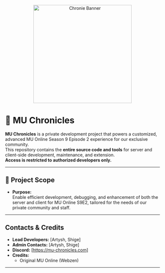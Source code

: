 <p align="center">
  <img src="https://imgur.com/8gGBcYY.png" alt="Chronie Banner" width="320">
</p>

# 🚀 MU Chronicles

**MU Chronicles** is a private development project that powers a customized, advanced MU Online Season 9 Episode 2 experience for our exclusive community.  
This repository contains the **entire source code and tools** for server and client-side development, maintenance, and extension.  
**Access is restricted to authorized developers only.**

---

## 🎯 Project Scope

- **Purpose:**  
  Enable efficient development, debugging, and enhancement of both the server and client for MU Online S9E2, tailored for the needs of our private community and staff.

---

## Contacts & Credits

- **Lead Developers:** [Artysh, Shige]
- **Admin Contacts:** [Artysh, Shige]
- **Discord:** [https://mu-chronicles.com]
- **Credits:**  
  - Original MU Online (Webzen)

---


